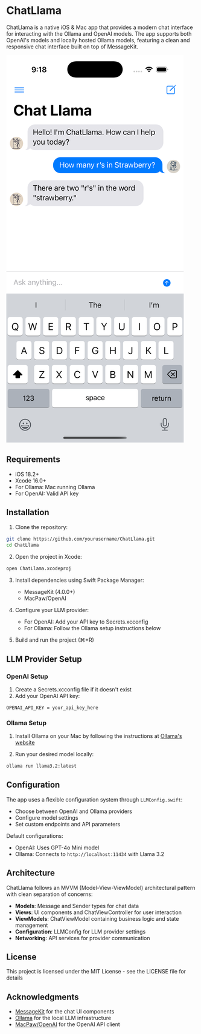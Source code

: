 # ChatLlama

ChatLlama is a native iOS & Mac app that provides a modern chat interface for interacting with the Ollama and OpenAI models. The app supports both OpenAI's models and locally hosted Ollama models, featuring a clean and responsive chat interface built on top of MessageKit.

![Alt text](ChatLlama/Screenshots/strawberry.png)

## Requirements
- iOS 18.2+
- Xcode 16.0+
- For Ollama: Mac running Ollama 
- For OpenAI: Valid API key

## Installation

1. Clone the repository:
```bash
git clone https://github.com/yourusername/ChatLlama.git
cd ChatLlama
```

2. Open the project in Xcode:
```bash
open ChatLlama.xcodeproj
```

3. Install dependencies using Swift Package Manager:
   - MessageKit (4.0.0+)
   - MacPaw/OpenAI 

4. Configure your LLM provider:
   - For OpenAI: Add your API key to Secrets.xcconfig
   - For Ollama: Follow the Ollama setup instructions below

5. Build and run the project (⌘+R)

## LLM Provider Setup

### OpenAI Setup

1. Create a Secrets.xcconfig file if it doesn't exist
2. Add your OpenAI API key:
```
OPENAI_API_KEY = your_api_key_here
```

### Ollama Setup

1. Install Ollama on your Mac by following the instructions at [Ollama's website](https://ollama.ai)

2. Run your desired model locally:
```bash
ollama run llama3.2:latest
```

## Configuration

The app uses a flexible configuration system through `LLMConfig.swift`:

- Choose between OpenAI and Ollama providers
- Configure model settings
- Set custom endpoints and API parameters

Default configurations:
- OpenAI: Uses GPT-4o Mini model
- Ollama: Connects to `http://localhost:11434` with Llama 3.2

## Architecture

ChatLlama follows an MVVM (Model-View-ViewModel) architectural pattern with clean separation of concerns:
- **Models**: Message and Sender types for chat data
- **Views**: UI components and ChatViewController for user interaction
- **ViewModels**: ChatViewModel containing business logic and state management
- **Configuration**: LLMConfig for LLM provider settings
- **Networking**: API services for provider communication

## License

This project is licensed under the MIT License - see the LICENSE file for details

## Acknowledgments

- [MessageKit](https://github.com/MessageKit/MessageKit) for the chat UI components
- [Ollama](https://ollama.ai) for the local LLM infrastructure 
- [MacPaw/OpenAI](https://github.com/MacPaw/OpenAI) for the OpenAI API client
